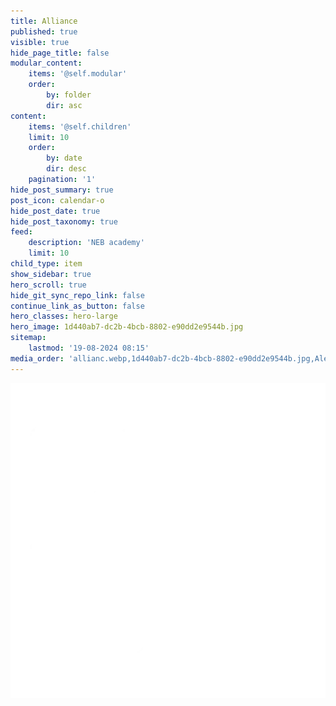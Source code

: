 ```yaml
---
title: Alliance
published: true
visible: true
hide_page_title: false
modular_content:
    items: '@self.modular'
    order:
        by: folder
        dir: asc
content:
    items: '@self.children'
    limit: 10
    order:
        by: date
        dir: desc
    pagination: '1'
hide_post_summary: true
post_icon: calendar-o
hide_post_date: true
hide_post_taxonomy: true
feed:
    description: 'NEB academy'
    limit: 10
child_type: item
show_sidebar: true
hero_scroll: true
hide_git_sync_repo_link: false
continue_link_as_button: false
hero_classes: hero-large
hero_image: 1d440ab7-dc2b-4bcb-8802-e90dd2e9544b.jpg
sitemap:
    lastmod: '19-08-2024 08:15'
media_order: 'allianc.webp,1d440ab7-dc2b-4bcb-8802-e90dd2e9544b.jpg,Alex_de_Rijke_Hastings_Pier_dRMMStudio.webp'
---
```


![NEBA_LOGO_WIT_outline](NEBA_LOGO_WIT_outline.webp "NEBA_LOGO_WIT_outline")